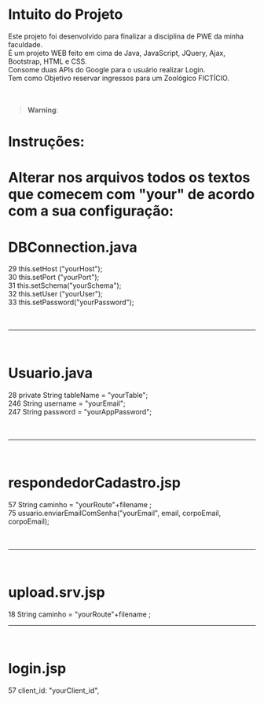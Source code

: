 # Intuito do Projeto

Este projeto foi desenvolvido para finalizar a disciplina de PWE da minha faculdade.<br/>
É um projeto WEB feito em cima de Java, JavaScript, JQuery, Ajax, Bootstrap, HTML e CSS.<br/>
Consome duas APIs do Google para o usuário realizar Login.<br/>
Tem como Objetivo reservar ingressos para um Zoológico FICTÍCIO.<br/>
<br/>
<br/>
> **Warning**:

# Instruções:

# Alterar nos arquivos todos os textos que comecem com "your" de acordo com a sua configuração:


# DBConnection.java

 29 this.setHost	("yourHost");<br/>
 30 this.setPort	("yourPort");<br/>
 31 this.setSchema("yourSchema");<br/>
 32 this.setUser	("yourUser");<br/>
 33 this.setPassword("yourPassword");<br/>
 <br/><br/>
_______________________________________________________________________________________________
 <br/>
 
# Usuario.java <br/>

 28      private String tableName	= "yourTable";<br/> 
 246 		String username = "yourEmail";<br/>
 247 	 	String password = "yourAppPassword";<br/>
<br/><br/>

________________________________________________________________________________________________
<br/>

# respondedorCadastro.jsp<br/>

 57 String caminho = "yourRoute"+filename ;<br/>
 75 usuario.enviarEmailComSenha("yourEmail", email, corpoEmail, corpoEmail);<br/>
<br/><br/>

________________________________________________________________________________________________
<br/>

# upload.srv.jsp<br/>

 18 String caminho = "yourRoute"+filename ;
<br/>
________________________________________________________________________________________________
<br/>

# login.jsp<br/>

 57 client_id: "yourClient_id",
<br/>
